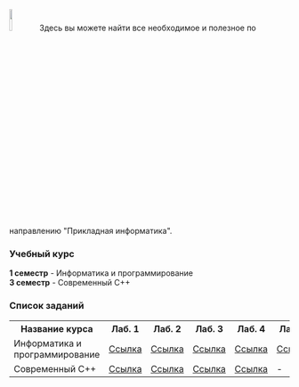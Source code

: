 <img src="https://habrastorage.org/webt/-_/he/gm/-_hegmubirdrb0d42suciiuubmo.png" width="10%" height="10%" alt="">
Здесь вы можете найти все необходимое и полезное по направлению "Прикладная информатика". <br>

### Учебный курс

**1 семестр** - Информатика и программирование <br>
**3 семестр** - Современный С++ <br>

### Список заданий

<table>
  <tr>
    <th>Название курса</th>
    <th>Лаб. 1</th>
    <th>Лаб. 2</th>
    <th>Лаб. 3</th>
    <th>Лаб. 4</th>
    <th>Лаб. 5</th>
    <th>Лаб. 6</th>
    <th>Материалы</th>
    <th>Вопросы</th>
  </tr>
  <tr>
    <td>Информатика и программирование</td>
    <td><a href="https://github.com/stankin/uits-labs/tree/master/semester-1/lab1" target="_blank">Ссылка</a></td>
    <td><a href="https://github.com/stankin/uits-labs/tree/master/semester-1/lab2" target="_blank">Ссылка</a></td>
    <td><a href="https://github.com/stankin/uits-labs/tree/master/semester-1/lab3" target="_blank">Ссылка</a></td>
    <td><a href="https://github.com/stankin/uits-labs/tree/master/semester-1/lab4" target="_blank">Ссылка</a></td>
    <td><a href="https://github.com/stankin/uits-labs/tree/master/semester-1/lab5" target="_blank">Ссылка</a></td>
    <td><a href="https://github.com/stankin/uits-labs/tree/master/semester-1/lab6" target="_blank">Ссылка</a></td>
    <td><a href="https://github.com/stankin/uits-labs/tree/master/semester-1/seminars" target="_blank">Ссылка</a></td>
    <td><a href="https://github.com/stankin/uits-labs/tree/master/semester-1/questions.md" target="_blank">Ссылка</a></td>
  </tr>
  <tr>
    <td>Современный С++</td>
    <td><a href="https://github.com/stankin/uits-labs/tree/master/semester-3/lab1" target="_blank">Ссылка</a></td>
    <td><a href="https://github.com/stankin/uits-labs/tree/master/semester-3/lab2" target="_blank">Ссылка</a></td>
    <td><a href="https://github.com/stankin/uits-labs/tree/master/semester-3/lab3" target="_blank">Ссылка</a></td>
    <td><a href="https://github.com/stankin/uits-labs/tree/master/semester-3/lab4" target="_blank">Ссылка</a></td>
    <td>-</td>
    <td>-</td>
    <td><a href="https://github.com/stankin/uits-labs/tree/master/semester-3/seminars" target="_blank">Ссылка</a></td>
    <td><a href="https://github.com/stankin/uits-labs/tree/master/semester-3/questions.md" target="_blank">Ссылка</a></td>
  </tr>
</table>
